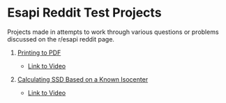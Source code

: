 # Esapi Reddit Test Projects
Projects made in attempts to work through various questions or problems discussed on the r/esapi reddit page. 

1. [Printing to PDF](https://www.reddit.com/r/esapi/comments/vwaxgq/how_to_show_the_data_with_a_table_and_save_it_as/)
	- [Link to Video](https://youtu.be/fXT0k5qoW2E)

2. [Calculating SSD Based on a Known Isocenter](https://www.reddit.com/r/esapi/comments/vs4blu/how_to_calculate_ssd_from_isocenter_to_body/)
	- [Link to Video](https://youtu.be/admx5Kyt-Vw)
